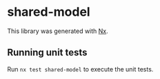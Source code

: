 # shared-model

This library was generated with [Nx](https://nx.dev).

## Running unit tests

Run `nx test shared-model` to execute the unit tests.
